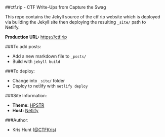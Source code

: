 ##ctf.rip - CTF Write-Ups from Capture the Swag

This repo contains the Jekyll source of the ctf.rip website which is deployed via building the Jekyll site then deploying the resulting `_site/` path to Netlify.

**Production URL:** https://ctf.rip

###To add posts:

 * Add a new markdown file to `_posts/`
 * Build with `jekyll build`

###To deploy:

 * Change into `_site/` folder
 * Deploy to netlify with `netlify deploy`

###Site Information:

 * **Theme:** [HPSTR](https://github.com/mmistakes/hpstr-jekyll-theme)
 * **Host:** [Netlify](https://www.netlify.com/)

###Author:
 * Kris Hunt ([@CTFKris](https://twitter.com/CTFKris))
